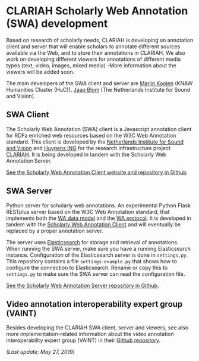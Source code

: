 # CLARIAH Scholarly Web Annotation (SWA) development

Based on research of scholarly needs, CLARIAH is developing an annotation client and server that will enable scholars to annotate different sources available via the Web, and to store their annotations in CLARIAH. We also work on developing different viewers for annotations of different media types (text, video, images, mixed media) -More information about the viewers will be added soon.

The main developers of the SWA client and server are  [Marijn Koolen](http://marijnkoolen.com/#/) (KNAW Humanities Cluster (HuC)), [Jaap Blom](https://www.clariah.nl/over/wie-is-wie/wp5/jaap-blom) (The Netherlands Institute for Sound and Vision).

## SWA Client

The Scholarly Web Annotation (SWA) client is a Javascript annotation client for RDFa enriched web resources based on the W3C Web Annotation standard. This client is developed by the [Netherlands Institute for Sound and Vision](http://labs.beeldengeluid.nl/) and [Huygens ING](https://www.huygens.knaw.nl/?lang=en) for the research infrastructure project [CLARIAH](https://www.clariah.nl/en/). It is being developed in tandem with the Scholarly Web Annotation Server.

[See the Scholarly Web Annotation Client website and repository in Github](https://clariah.github.io/scholarly-web-annotation-client/)

## SWA Server

Python server for scholarly web annotations. An experimental Python Flask RESTplus server based on the W3C Web Annotation standard, that implements both the [WA data model](https://www.w3.org/TR/annotation-model/) and the [WA protocol](https://www.w3.org/TR/annotation-protocol/). It is developed in tandem with the [Scholarly Web Annotation Client](https://github.com/CLARIAH/scholarly-web-annotation-client) and will eventually be replaced by a proper annotation server.

The server uses [Elasticsearch](https://www.elastic.co/products/elasticsearch) for storage and retrieval of annotations. When running the SWA server, make sure you have a running Elasticsearch instance. Configuration of the Elasticsearch server is done in `settings.py`. This repository contains a file `settings-example.py` that shows how to configure the connection to Elasticsearch. Rename or copy this to `settings.py` to make sure the SWA server can read the configuration file.

[See the Scholarly Web Annotation Server repository in Github](https://github.com/marijnkoolen/scholarly-web-annotation-server).

## Video annotation interoperability expert group (VAINT)

Besides developing the CLARIAH SWA client, server and viewers, see also more implementation-related information about the video annotation interoperability expert group (VAINT) in their [Github repository](https://github.com/CLARIAH/video-annotation-interoperability).



*(Last update: May 27, 2019)*